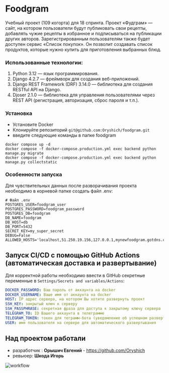 # Foodgram

Учебный проект (109 когорта) для 18 спринта.
Проект «Фудграм» — сайт, на котором пользователи будут публиковать свои рецепты, добавлять чужие рецепты в избранное и подписываться на публикации других авторов. Зарегистрированным пользователям также будет доступен сервис «Список покупок». Он позволит создавать список продуктов, которые нужно купить для приготовления выбранных блюд.   


### Использованные технологии:

1. Python 3.12 — язык программирования.
2. Django 4.2.7 — фреймворк для создания веб-приложений.
3. Django REST Framework (DRF) 3.14.0 — библиотека для создания RESTful API на Django.
4. Djoser 2.1.0 — библиотека для управления пользователями через REST API (регистрация, авторизация, сброс пароля и т.п.).

### Установка

- Установите Docker
- Клонируйте репозиторий `git@github.com:Oryshich/foodgram.git`
- введите следующие команды в папке foodgram

```
docker compose up -d
docker compose -f docker-compose.production.yml exec backend python manage.py migrate
docker compose -f docker-compose.production.yml exec backend python manage.py collectstatic
```

### Особенности запуска

Для чувствительных данных после разворачивания проекта необходимо в корневой папке создать файл .env:

```
# Файл .env
POSTGRES_USER=foodgram_user
POSTGRES_PASSWORD=foodgram_password
POSTGRES_DB=foodgram
DB_NAME=foodgram
DB_HOST=db
DB_PORT=5432
SECRET_KEY=my_super_secret
DEBUG=False
ALLOWED_HOSTS='localhost,51.250.19.156,127.0.0.1,mynewfoodgram.gotdns.ch'
```

## Запуск CI/CD с помощью GitHub Actions (автоматическая доставка и развертывание)

Для корректной работы необходимо ввести в GitHub секретные переменные в
``Settings/Secrets and variables/Actions``:

```YAML
DOCKER_PASSWORD: Ваш пароль от аккаунта на docker
DOCKER_USERNAME: Ваше имя от аккаунта на docker
HOST: IP адрес сервера, на котором Вы хотите развернуть проект
SSH_KEY: закрытый ключ к серверу
SSH_PASSPHRASE: секретная фраза для доступа к закрытому ключу сервера
TELEGRAM_TO: ID Вашего аккаунта в телеграмме
TELEGRAM_TOKEN: токен для теграмм-бота (уведомление об успешном развертывании)
USER: имя пользователя на сервере для автоматического развертывания
```

## Над проектом работали

* разработчик : **Орышич Евгений** - https://github.com/Oryshich
* ревьюер: **Шкода Игорь**

![workflow](https://github.com/oryshich/foodgram/actions/workflows/main.yml/badge.svg)
